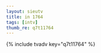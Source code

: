 ```yaml
--- 
layout: sieutv
title: in 1764
tags: [intv]
thumb_re: q7t11764
---
```

{% include tvadv key="q7t11764" %} 
